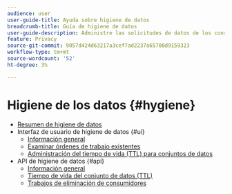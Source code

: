 ```yaml
---
audience: user
user-guide-title: Ayuda sobre higiene de datos
breadcrumb-title: Guía de higiene de datos
user-guide-description: Administre las solicitudes de datos de los consumidores para cumplir con las regulaciones legales de privacidad, como el RGPD y la CCPA.
feature: Privacy
source-git-commit: 9057d424d63217a3cef7ad2237a65700d9159323
workflow-type: tm+mt
source-wordcount: '52'
ht-degree: 3%

---
```



# Higiene de los datos {#hygiene}

* [Resumen de higiene de datos](./home.md)
* Interfaz de usuario de higiene de datos {#ui}
   * [Información general](./ui/overview.md)
   * [Examinar órdenes de trabajo existentes](./ui/browse.md)
   * [Administración del tiempo de vida (TTL) para conjuntos de datos](./ui/ttl.md)
* API de higiene de datos {#api}
   * [Información general](./api/overview.md)
   * [Tiempo de vida del conjunto de datos (TTL)](./api/ttl.md)
   * [Trabajos de eliminación de consumidores](./api/jobs.md)
